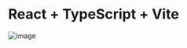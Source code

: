 # React + TypeScript + Vite
![image](https://github.com/JesseIngles/login-page/assets/137011652/2e5f5263-c616-4b3e-b34c-d2b2d88b8c38)

 
 
